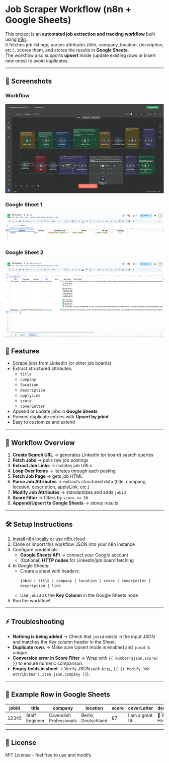 # Job Scraper Workflow (n8n + Google Sheets)

This project is an **automated job extraction and tracking workflow** built using [n8n](https://n8n.io/).  
It fetches job listings, parses attributes (title, company, location, description, etc.), scores them, and stores the results in **Google Sheets**.  
The workflow also supports **upsert** mode (update existing rows or insert new ones) to avoid duplicates.

---

## 📸 Screenshots

### Workflow
![Workflow](./workflow-templet.png)

### Google Sheet 1
![Sheet 1](./sheet1.png)

### Google Sheet 2
![Sheet 2](./sheet2.png)


## 🚀 Features
- Scrape jobs from LinkedIn (or other job boards)
- Extract structured attributes:
  - `title`
  - `company`
  - `location`
  - `description`
  - `applyLink`
  - `score`
  - `coverLetter`
- Append or update jobs in **Google Sheets**
- Prevent duplicate entries with **Upsert by jobid**
- Easy to customize and extend

---

## 📂 Workflow Overview
1. **Create Search URL** → generates LinkedIn (or board) search queries  
2. **Fetch Jobs** → pulls raw job postings  
3. **Extract Job Links** → isolates job URLs  
4. **Loop Over Items** → iterates through each posting  
5. **Fetch Job Page** → gets job HTML  
6. **Parse Job Attributes** → extracts structured data (title, company, location, description, applyLink, etc.)  
7. **Modify Job Attributes** → standardizes and adds `jobid`  
8. **Score Filter** → filters by `score >= 50`  
9. **Append/Upsert to Google Sheets** → stores results

---

## 🛠️ Setup Instructions
1. Install [n8n](https://docs.n8n.io/getting-started/installation/) locally or use n8n.cloud
2. Clone or import this workflow JSON into your n8n instance
3. Configure credentials:
   - **Google Sheets API** → connect your Google account
   - (Optional) **HTTP nodes** for LinkedIn/job board fetching
4. In Google Sheets:
   - Create a sheet with headers:
     ```
     jobid | title | company | location | score | coverLetter | description | link
     ```
   - Use `jobid` as the **Key Column** in the Google Sheets node
5. Run the workflow!

---

## ⚡ Troubleshooting
- **Nothing is being added** → Check that `jobid` exists in the input JSON and matches the Key column header in the Sheet.
- **Duplicate rows** → Make sure Upsert mode is enabled and `jobid` is unique.
- **Conversion error in Score Filter** → Wrap with `{{ Number($json.score) }}` to ensure numeric comparison.
- **Empty fields in sheet** → Verify JSON path (e.g., `{{ $('Modify Job Attributes').item.json.company }}`).

---

## 📌 Example Row in Google Sheets
| jobid  | title          | company                 | location            | score | coverLetter         | description         | link                  |
|--------|----------------|-------------------------|---------------------|-------|---------------------|---------------------|-----------------------|
| 12345  | Staff Engineer | Cavendish Professionals | Berlin, Deutschland | 87    | I am a great fit... | 🚀 We're Hiring ... | https://linkedin.com/... |

---

## 📜 License
MIT License – feel free to use and modify.
